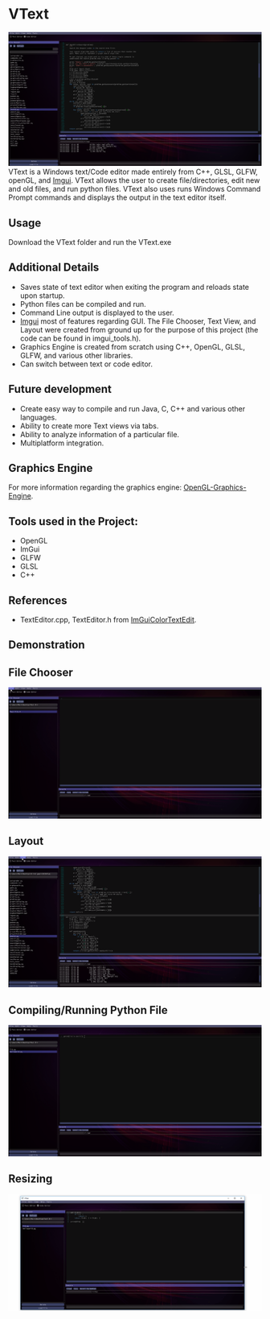 # VText
![Main Image](git_resources/vtext_dem_0.png)
VText is a Windows text/Code editor made entirely from C++, GLSL, GLFW, openGL, and [Imgui](https://github.com/ocornut/imgui). VText allows the user to create file/directories, edit new and old files, and run python files. VText also uses runs Windows Command Prompt commands and displays the output in the text editor itself.

## Usage
Download the VText folder and run the VText.exe

## Additional Details
* Saves state of text editor when exiting the program and reloads state upon startup. 
* Python files can be compiled and run.
* Command Line output is displayed to the user.
* [Imgui](https://github.com/ocornut/imgui) most of features regarding GUI. The File Chooser, Text View, and Layout were created from ground up for the purpose of this project (the code can be found in imgui_tools.h).
* Graphics Engine is created from scratch using C++, OpenGL, GLSL, GLFW, and various other libraries.
* Can switch between text or code editor.

## Future development
* Create easy way to compile and run Java, C, C++ and various other languages.
* Ability to create more Text views via tabs.
* Ability to analyze information of a particular file.
* Multiplatform integration.

## Graphics Engine
For more information regarding the graphics engine: [OpenGL-Graphics-Engine](https://github.com/vinaykomaravolu/OpenGL-Graphics-Engine).

## Tools used in the Project:
* OpenGL
* ImGui
* GLFW
* GLSL
* C++

## References
* TextEditor.cpp, TextEditor.h from [ImGuiColorTextEdit](https://github.com/BalazsJako/ImGuiColorTextEdit).

## Demonstration

## File Chooser
![File Chooser Demo](git_resources/vtext_dem_fs.gif)

## Layout
![Layout Demo](git_resources/vtext_dem_widgets.gif)

## Compiling/Running Python File
![Pyhton demo](git_resources/vtext_dem_py.gif)

## Resizing
![Resizing Demo](git_resources/vtext_dem_size.gif)
